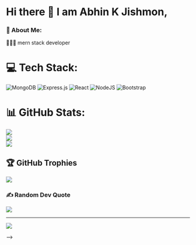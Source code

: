 # Hi there 👋 I am Abhin K Jishmon,
### 💫 About Me:
👨🏽‍💻 mern stack developer


# 💻 Tech Stack:
![MongoDB](https://img.shields.io/badge/MongoDB-%234ea94b.svg?style=for-the-badge&logo=mongodb&logoColor=white) ![Express.js](https://img.shields.io/badge/express.js-%23404d59.svg?style=for-the-badge&logo=express&logoColor=%2361DAFB) ![React](https://img.shields.io/badge/react-%2320232a.svg?style=for-the-badge&logo=react&logoColor=%2361DAFB) ![NodeJS](https://img.shields.io/badge/node.js-6DA55F?style=for-the-badge&logo=node.js&logoColor=white) ![Bootstrap](https://img.shields.io/badge/bootstrap-%23563D7C.svg?style=for-the-badge&logo=bootstrap&logoColor=white)
# 📊 GitHub Stats:
![](https://github-readme-stats.vercel.app/api?username=Abhinkjishmon&theme=dark&hide_border=true&include_all_commits=true&count_private=true)<br/>
![](https://github-readme-streak-stats.herokuapp.com/?user=Abhinkjishmon&theme=dark&hide_border=true)<br/>
![](https://github-readme-stats.vercel.app/api/top-langs/?username=Abhinkjishmon&theme=dark&hide_border=true&include_all_commits=true&count_private=true&layout=compact)

## 🏆 GitHub Trophies
![](https://github-profile-trophy.vercel.app/?username=Abhinkjishmon&theme=buddhism&no-frame=true&no-bg=false&margin-w=4)

### ✍️ Random Dev Quote
![](https://quotes-github-readme.vercel.app/api?type=horizontal&theme=radical)

---
[![](https://visitcount.itsvg.in/api?id=Abhinkjishmon&icon=0&color=0)](https://visitcount.itsvg.in)

<!-- Proudly created with GPRM ( https://gprm.itsvg.in ) -->


-->
